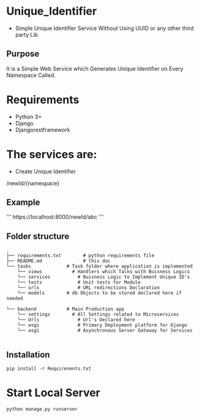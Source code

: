 # Unique_Identifier

- Simple Unique Identifier Service Without Using UUID or any other third party Lib



## Purpose

It is a Simple Web Service which Generates Unique Identifier on Every Namespace Called.

# Requirements

* Python 3+
* Django
* Djangorestframework

# The services are:

* Create Unique Identifier

/newId/{namespace}

## Example

'''
https://localhost:8000/newId/abc
'''

## Folder structure

```
.
├── requirements.txt        # python requirements file
├── README.md               # this doc               	    
└── tasks             # Task folder where application is implemented
    └── views	        # Handlers which Talks with Buisness Logics
    └── services		  # Buisness Logic to Implement Unique ID's
    └── tests		      # Unit tests for Module
    └── urls		      # URL redirections Declaration
    └── models        # db Objects to be stored declared here if needed 
    
└── backend           # Main Production app
    └── settings	    # All Settings related to Microservices
    └── Urls		      # Url's Declared here
    └── wsgi		      # Primary Deployment platform for Django 
    └── asgi		      # Asynchronous Server Gateway for Services
    
 ```   
 
 ## Installation
    
```
pip install -r Requirenents.txt
```   
# Start Local Server

```
python manage.py runserver
```
